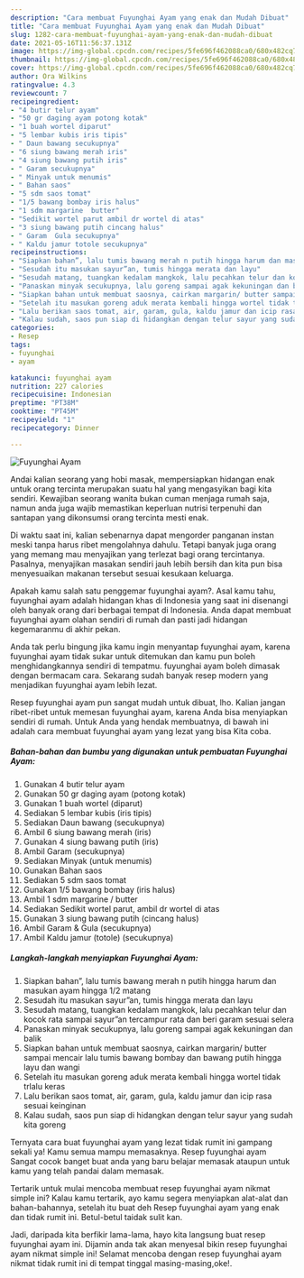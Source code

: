 ```yaml
---
description: "Cara membuat Fuyunghai Ayam yang enak dan Mudah Dibuat"
title: "Cara membuat Fuyunghai Ayam yang enak dan Mudah Dibuat"
slug: 1282-cara-membuat-fuyunghai-ayam-yang-enak-dan-mudah-dibuat
date: 2021-05-16T11:56:37.131Z
image: https://img-global.cpcdn.com/recipes/5fe696f462088ca0/680x482cq70/fuyunghai-ayam-foto-resep-utama.jpg
thumbnail: https://img-global.cpcdn.com/recipes/5fe696f462088ca0/680x482cq70/fuyunghai-ayam-foto-resep-utama.jpg
cover: https://img-global.cpcdn.com/recipes/5fe696f462088ca0/680x482cq70/fuyunghai-ayam-foto-resep-utama.jpg
author: Ora Wilkins
ratingvalue: 4.3
reviewcount: 7
recipeingredient:
- "4 butir telur ayam"
- "50 gr daging ayam potong kotak"
- "1 buah wortel diparut"
- "5 lembar kubis iris tipis"
- " Daun bawang secukupnya"
- "6 siung bawang merah iris"
- "4 siung bawang putih iris"
- " Garam secukupnya"
- " Minyak untuk menumis"
- " Bahan saos"
- "5 sdm saos tomat"
- "1/5 bawang bombay iris halus"
- "1 sdm margarine  butter"
- "Sedikit wortel parut ambil dr wortel di atas"
- "3 siung bawang putih cincang halus"
- " Garam  Gula secukupnya"
- " Kaldu jamur totole secukupnya"
recipeinstructions:
- "Siapkan bahan”, lalu tumis bawang merah n putih hingga harum dan masukan ayam hingga 1/2 matang"
- "Sesudah itu masukan sayur”an, tumis hingga merata dan layu"
- "Sesudah matang, tuangkan kedalam mangkok, lalu pecahkan telur dan kocok rata sampai sayur”an tercampur rata dan beri garam sesuai selera"
- "Panaskan minyak secukupnya, lalu goreng sampai agak kekuningan dan balik"
- "Siapkan bahan untuk membuat saosnya, cairkan margarin/ butter sampai mencair lalu tumis bawang bombay dan bawang putih hingga layu dan wangi"
- "Setelah itu masukan goreng aduk merata kembali hingga wortel tidak trlalu keras"
- "Lalu berikan saos tomat, air, garam, gula, kaldu jamur dan icip rasa sesuai keinginan"
- "Kalau sudah, saos pun siap di hidangkan dengan telur sayur yang sudah kita goreng"
categories:
- Resep
tags:
- fuyunghai
- ayam

katakunci: fuyunghai ayam 
nutrition: 227 calories
recipecuisine: Indonesian
preptime: "PT38M"
cooktime: "PT45M"
recipeyield: "1"
recipecategory: Dinner

---
```



![Fuyunghai Ayam](https://img-global.cpcdn.com/recipes/5fe696f462088ca0/680x482cq70/fuyunghai-ayam-foto-resep-utama.jpg)

Andai kalian seorang yang hobi masak, mempersiapkan hidangan enak untuk orang tercinta merupakan suatu hal yang mengasyikan bagi kita sendiri. Kewajiban seorang  wanita bukan cuman menjaga rumah saja, namun anda juga wajib memastikan keperluan nutrisi terpenuhi dan santapan yang dikonsumsi orang tercinta mesti enak.

Di waktu  saat ini, kalian sebenarnya dapat mengorder panganan instan meski tanpa harus ribet mengolahnya dahulu. Tetapi banyak juga orang yang memang mau menyajikan yang terlezat bagi orang tercintanya. Pasalnya, menyajikan masakan sendiri jauh lebih bersih dan kita pun bisa menyesuaikan makanan tersebut sesuai kesukaan keluarga. 



Apakah kamu salah satu penggemar fuyunghai ayam?. Asal kamu tahu, fuyunghai ayam adalah hidangan khas di Indonesia yang saat ini disenangi oleh banyak orang dari berbagai tempat di Indonesia. Anda dapat membuat fuyunghai ayam olahan sendiri di rumah dan pasti jadi hidangan kegemaranmu di akhir pekan.

Anda tak perlu bingung jika kamu ingin menyantap fuyunghai ayam, karena fuyunghai ayam tidak sukar untuk ditemukan dan kamu pun boleh menghidangkannya sendiri di tempatmu. fuyunghai ayam boleh dimasak dengan bermacam cara. Sekarang sudah banyak resep modern yang menjadikan fuyunghai ayam lebih lezat.

Resep fuyunghai ayam pun sangat mudah untuk dibuat, lho. Kalian jangan ribet-ribet untuk memesan fuyunghai ayam, karena Anda bisa menyiapkan sendiri di rumah. Untuk Anda yang hendak membuatnya, di bawah ini adalah cara membuat fuyunghai ayam yang lezat yang bisa Kita coba.

<!--inarticleads1-->

##### Bahan-bahan dan bumbu yang digunakan untuk pembuatan Fuyunghai Ayam:

1. Gunakan 4 butir telur ayam
1. Gunakan 50 gr daging ayam (potong kotak)
1. Gunakan 1 buah wortel (diparut)
1. Sediakan 5 lembar kubis (iris tipis)
1. Sediakan  Daun bawang (secukupnya)
1. Ambil 6 siung bawang merah (iris)
1. Gunakan 4 siung bawang putih (iris)
1. Ambil  Garam (secukupnya)
1. Sediakan  Minyak (untuk menumis)
1. Gunakan  Bahan saos
1. Sediakan 5 sdm saos tomat
1. Gunakan 1/5 bawang bombay (iris halus)
1. Ambil 1 sdm margarine / butter
1. Sediakan Sedikit wortel parut, ambil dr wortel di atas
1. Gunakan 3 siung bawang putih (cincang halus)
1. Ambil  Garam &amp; Gula (secukupnya)
1. Ambil  Kaldu jamur (totole) (secukupnya)




<!--inarticleads2-->

##### Langkah-langkah menyiapkan Fuyunghai Ayam:

1. Siapkan bahan”, lalu tumis bawang merah n putih hingga harum dan masukan ayam hingga 1/2 matang
1. Sesudah itu masukan sayur”an, tumis hingga merata dan layu
1. Sesudah matang, tuangkan kedalam mangkok, lalu pecahkan telur dan kocok rata sampai sayur”an tercampur rata dan beri garam sesuai selera
1. Panaskan minyak secukupnya, lalu goreng sampai agak kekuningan dan balik
1. Siapkan bahan untuk membuat saosnya, cairkan margarin/ butter sampai mencair lalu tumis bawang bombay dan bawang putih hingga layu dan wangi
1. Setelah itu masukan goreng aduk merata kembali hingga wortel tidak trlalu keras
1. Lalu berikan saos tomat, air, garam, gula, kaldu jamur dan icip rasa sesuai keinginan
1. Kalau sudah, saos pun siap di hidangkan dengan telur sayur yang sudah kita goreng




Ternyata cara buat fuyunghai ayam yang lezat tidak rumit ini gampang sekali ya! Kamu semua mampu memasaknya. Resep fuyunghai ayam Sangat cocok banget buat anda yang baru belajar memasak ataupun untuk kamu yang telah pandai dalam memasak.

Tertarik untuk mulai mencoba membuat resep fuyunghai ayam nikmat simple ini? Kalau kamu tertarik, ayo kamu segera menyiapkan alat-alat dan bahan-bahannya, setelah itu buat deh Resep fuyunghai ayam yang enak dan tidak rumit ini. Betul-betul taidak sulit kan. 

Jadi, daripada kita berfikir lama-lama, hayo kita langsung buat resep fuyunghai ayam ini. Dijamin anda tak akan menyesal bikin resep fuyunghai ayam nikmat simple ini! Selamat mencoba dengan resep fuyunghai ayam nikmat tidak rumit ini di tempat tinggal masing-masing,oke!.

